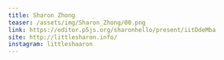 ```yaml
---
title: Sharon Zhong
teaser: /assets/img/Sharon_Zhong/00.png
link: https://editor.p5js.org/sharonhello/present/iitDdeMba
site: http://littlesharon.info/
instagram: littleshaaron
---
```

